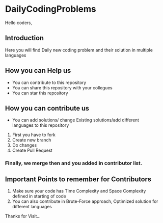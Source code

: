 # DailyCodingProblems

Hello coders,


## Introduction
Here you will find Daily new coding problem and their solution in multiple languages


## How you can Help us
- You can contribute to this repository
- You can share this repository with your collegues
- You can star this repository 

## How you can contribute us
- You can add solutions/ change Existing solutions/add different languages to this repository 
1. First you have to fork
2. Create new branch
3. Do changes
4. Create Pull Request
### Finally, we merge then and you added in contributor list.

## Important Points to remember for Contributors
1. Make sure your code has Time Complexity and Space Complexity defined in starting of code
2. You can also contribute in Brute-Force approach, Optimized solution for different languages



Thanks for Visit...


